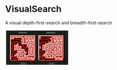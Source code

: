 # VisualSearch
A visual depth-first-search and breadth-first-search

<img src="Screenshot.png" width="200" alt="" style="margin:3px" align="center">
